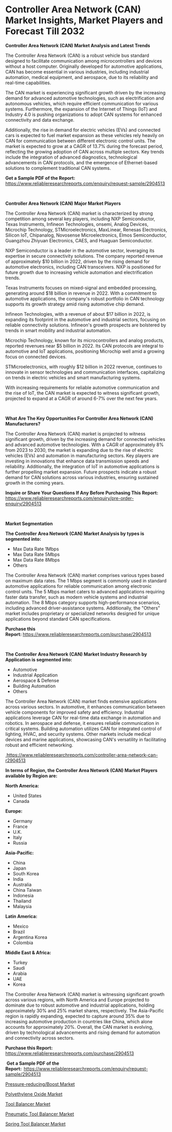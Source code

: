 <p><h1>Controller Area Network (CAN) Market Insights, Market Players and Forecast Till 2032</h1></p><p><strong>Controller Area Network (CAN) Market Analysis and Latest Trends</strong></p>
<p><p>The Controller Area Network (CAN) is a robust vehicle bus standard designed to facilitate communication among microcontrollers and devices without a host computer. Originally developed for automotive applications, CAN has become essential in various industries, including industrial automation, medical equipment, and aerospace, due to its reliability and real-time capabilities.</p><p>The CAN market is experiencing significant growth driven by the increasing demand for advanced automotive technologies, such as electrification and autonomous vehicles, which require efficient communication for various systems. Furthermore, the expansion of the Internet of Things (IoT) and Industry 4.0 is pushing organizations to adopt CAN systems for enhanced connectivity and data exchange.</p><p>Additionally, the rise in demand for electric vehicles (EVs) and connected cars is expected to fuel market expansion as these vehicles rely heavily on CAN for communication between different electronic control units. The market is expected to grow at a CAGR of 13.7% during the forecast period, reflecting the growing adoption of CAN across multiple sectors. Key trends include the integration of advanced diagnostics, technological advancements in CAN protocols, and the emergence of Ethernet-based solutions to complement traditional CAN systems.</p></p>
<p><strong>Get a Sample PDF of the Report:&nbsp;</strong> <a href="https://www.reliableresearchreports.com/enquiry/request-sample/2904513?utm_campaign=118&utm_medium=2&utm_source=Github&utm_content=ia&utm_term=12032025&utm_id=controller-area-network-can">https://www.reliableresearchreports.com/enquiry/request-sample/2904513</a></p>
<p>&nbsp;</p>
<p><strong>Controller Area Network (CAN) Major Market Players</strong></p>
<p><p>The Controller Area Network (CAN) market is characterized by strong competition among several key players, including NXP Semiconductor, Texas Instruments, Infineon Technologies, onsemi, Analog Devices, Microchip Technology, STMicroelectronics, MaxLinear, Renesas Electronics, Silicon IoT, Chipanalog, Novosense Microelectronics, Elmos Semiconductor, Guangzhou Zhiyuan Electronics, CAES, and Huaguan Semiconductor.</p><p>NXP Semiconductor is a leader in the automotive sector, leveraging its expertise in secure connectivity solutions. The company reported revenue of approximately $10 billion in 2022, driven by the rising demand for automotive electronics, including CAN transceivers. NXP is positioned for future growth due to increasing vehicle automation and electrification trends.</p><p>Texas Instruments focuses on mixed-signal and embedded processing, generating around $18 billion in revenue in 2022. With a commitment to automotive applications, the company's robust portfolio in CAN technology supports its growth strategy amid rising automotive chip demand.</p><p>Infineon Technologies, with a revenue of about $17 billion in 2022, is expanding its footprint in the automotive and industrial sectors, focusing on reliable connectivity solutions. Infineon's growth prospects are bolstered by trends in smart mobility and industrial automation.</p><p>Microchip Technology, known for its microcontrollers and analog products, reported revenues near $5 billion in 2022. Its CAN protocols are integral to automotive and IoT applications, positioning Microchip well amid a growing focus on connected devices.</p><p>STMicroelectronics, with roughly $12 billion in 2022 revenue, continues to innovate in sensor technologies and communication interfaces, capitalizing on trends in electric vehicles and smart manufacturing systems.</p><p>With increasing requirements for reliable automotive communication and the rise of IoT, the CAN market is expected to witness significant growth, projected to expand at a CAGR of around 6-7% over the next few years.</p></p>
<p>&nbsp;</p>
<p><strong>What Are The Key Opportunities For Controller Area Network (CAN) Manufacturers?</strong></p>
<p><p>The Controller Area Network (CAN) market is projected to witness significant growth, driven by the increasing demand for connected vehicles and advanced automotive technologies. With a CAGR of approximately 8% from 2023 to 2030, the market is expanding due to the rise of electric vehicles (EVs) and automation in manufacturing sectors. Key players are investing in innovations that enhance data transmission speeds and reliability. Additionally, the integration of IoT in automotive applications is further propelling market expansion. Future prospects indicate a robust demand for CAN solutions across various industries, ensuring sustained growth in the coming years.</p></p>
<p><strong>Inquire or Share Your Questions If Any Before Purchasing This Report:</strong> <a href="https://www.reliableresearchreports.com/enquiry/pre-order-enquiry/2904513?utm_campaign=118&utm_medium=2&utm_source=Github&utm_content=ia&utm_term=12032025&utm_id=controller-area-network-can">https://www.reliableresearchreports.com/enquiry/pre-order-enquiry/2904513</a></p>
<p>&nbsp;</p>
<p><strong>Market Segmentation</strong></p>
<p><strong>The Controller Area Network (CAN) Market Analysis by types is segmented into:</strong></p>
<p><ul><li>Max Data Rate 1Mbps</li><li>Max Data Rate 5Mbps</li><li>Max Data Rate 8Mbps</li><li>Others</li></ul></p>
<p><p>The Controller Area Network (CAN) market comprises various types based on maximum data rates. The 1 Mbps segment is commonly used in standard automotive applications for reliable communication among electronic control units. The 5 Mbps market caters to advanced applications requiring faster data transfer, such as modern vehicle systems and industrial automation. The 8 Mbps category supports high-performance scenarios, including advanced driver-assistance systems. Additionally, the "Others" market includes proprietary or specialized networks designed for unique applications beyond standard CAN specifications.</p></p>
<p><strong>Purchase this Report:&nbsp;</strong><a href="https://www.reliableresearchreports.com/purchase/2904513?utm_campaign=118&utm_medium=2&utm_source=Github&utm_content=ia&utm_term=12032025&utm_id=controller-area-network-can">https://www.reliableresearchreports.com/purchase/2904513</a></p>
<p>&nbsp;</p>
<p><strong>The Controller Area Network (CAN) Market Industry Research by Application is segmented into:</strong></p>
<p><ul><li>Automotive</li><li>Industrial Application</li><li>Aerospace & Defense</li><li>Building Automation</li><li>Others</li></ul></p>
<p><p>The Controller Area Network (CAN) market finds extensive applications across various sectors. In automotive, it enhances communication between vehicle components for improved safety and efficiency. Industrial applications leverage CAN for real-time data exchange in automation and robotics. In aerospace and defense, it ensures reliable communication in critical systems. Building automation utilizes CAN for integrated control of lighting, HVAC, and security systems. Other markets include medical devices and marine applications, showcasing CAN's versatility in facilitating robust and efficient networking.</p></p>
<p><a href="https://www.reliableresearchreports.com/controller-area-network-can-r2904513?utm_campaign=118&utm_medium=2&utm_source=Github&utm_content=ia&utm_term=12032025&utm_id=controller-area-network-can">&nbsp;https://www.reliableresearchreports.com/controller-area-network-can-r2904513</a></p>
<p><strong>In terms of Region, the Controller Area Network (CAN) Market Players available by Region are:</strong></p>
<p>
    <p> <strong> North America: </strong>
        <ul>
            <li>United States</li>
            <li>Canada</li>
        </ul>
        </p> 
    <p> <strong> Europe: </strong>
        <ul>
            <li>Germany</li>
            <li>France</li>
            <li>U.K.</li>
            <li>Italy</li>
            <li>Russia</li>
        </ul>
        </p> 
    <p> <strong> Asia-Pacific: </strong>
        <ul>
            <li>China</li>
            <li>Japan</li>
            <li>South Korea</li>
            <li>India</li>
            <li>Australia</li>
            <li>China Taiwan</li>
            <li>Indonesia</li>
            <li>Thailand</li>
            <li>Malaysia</li>
        </ul>
        </p> 
    <p> <strong> Latin America: </strong>
        <ul>
            <li>Mexico</li>
            <li>Brazil</li>
            <li>Argentina Korea</li>
            <li>Colombia</li>
        </ul>
        </p> 
    <p> <strong> Middle East & Africa: </strong>
        <ul>
            <li>Turkey</li>
            <li>Saudi</li>
            <li>Arabia</li>
            <li>UAE</li>
            <li>Korea</li>
        </ul>
    </p>
    </p>
<p><p>The Controller Area Network (CAN) market is witnessing significant growth across various regions, with North America and Europe projected to dominate due to robust automotive and industrial applications, holding approximately 30% and 25% market shares, respectively. The Asia-Pacific region is rapidly expanding, expected to capture around 35% due to increasing automotive production in countries like China, which alone accounts for approximately 20%. Overall, the CAN market is evolving, driven by technological advancements and rising demand for automation and connectivity across sectors.</p></p>
<p><strong>Purchase this Report: </strong><a href="https://www.reliableresearchreports.com/purchase/2904513?utm_campaign=118&utm_medium=2&utm_source=Github&utm_content=ia&utm_term=12032025&utm_id=controller-area-network-can">https://www.reliableresearchreports.com/purchase/2904513</a></p>
<p>&nbsp;<strong>Get a Sample PDF of the Report:&nbsp;&nbsp;</strong><a href="https://www.reliableresearchreports.com/enquiry/request-sample/2904513?utm_campaign=118&utm_medium=2&utm_source=Github&utm_content=ia&utm_term=12032025&utm_id=controller-area-network-can">https://www.reliableresearchreports.com/enquiry/request-sample/2904513</a></p>
<p><strong></strong></p>
<p><p><a href="https://github.com/shopovdjondo/Market-Research-Report-List-1/blob/main/pressure-reducingboost-market.md?utm_campaign=118&utm_medium=2&utm_source=Github&utm_content=ia&utm_term=12032025&utm_id=controller-area-network-can">Pressure-reducing/Boost Market</a></p><p><a href="https://github.com/supicweg/Market-Research-Report-List-1/blob/main/polyethylene-oxide-market.md?utm_campaign=118&utm_medium=2&utm_source=Github&utm_content=ia&utm_term=12032025&utm_id=controller-area-network-can">Polyethylene Oxide Market</a></p><p><a href="https://github.com/saeiddaemo/Market-Research-Report-List-1/blob/main/tool-balancer-market.md?utm_campaign=118&utm_medium=2&utm_source=Github&utm_content=ia&utm_term=12032025&utm_id=controller-area-network-can">Tool Balancer Market</a></p><p><a href="https://github.com/boccalyver5k/Market-Research-Report-List-1/blob/main/pneumatic-tool-balancer-market.md?utm_campaign=118&utm_medium=2&utm_source=Github&utm_content=ia&utm_term=12032025&utm_id=controller-area-network-can">Pneumatic Tool Balancer Market</a></p><p><a href="https://github.com/plawragarile/Market-Research-Report-List-1/blob/main/spring-tool-balancer-market.md?utm_campaign=118&utm_medium=2&utm_source=Github&utm_content=ia&utm_term=12032025&utm_id=controller-area-network-can">Spring Tool Balancer Market</a></p></p>